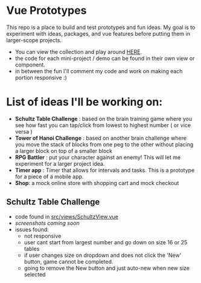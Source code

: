 # Vue Prototypes
This repo is a place to build and test prototypes and fun ideas. My goal is to experiment with ideas, packages, and vue features before putting them in larger-scope projects.
  - You can view the collection and play around [HERE](https://scotts-vue.onrender.com).
  - the code for each mini-project / demo can be found in their own view or component.
  - in between the fun I'll comment my code and work on making each portion responsive :)

# List of ideas I'll be working on:
  - **Schultz Table Challenge** : based on the brain training game where you see how fast you can tap/click from lowest to highest number ( or vice versa )
  - **Tower of Hanoi Challenge** : based on another brain challenge where you move the stack of blocks from one peg to the other without placing a larger block on top of a smaller block
  - **RPG Battler** : put your character against an enemy! This will let me experiment for a larger project idea.
  - **Timer app** : Timer that allows for intervals and tasks. This is a prototype for a piece of a mobile app.
  - **Shop**: a mock online store with shopping cart and mock checkout
  
## Schultz Table Challenge
  - code found in [src/views/SchultzView.vue](https://github.com/ScottGarberJr/vue-practice/blob/master/vuePractice/src/views/SchultzView.vue)
  - *screenshots coming soon*
  - issues found:
    - not responsive
    - user cant start from largest number and go down on size 16 or 25 tables
    - if user changes size on dropdown and does not click the 'New' button, game cannot be completed.
    - going to remove the New button and just auto-new when new size selected
 

